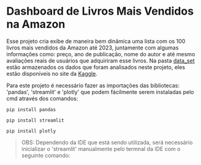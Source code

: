 # Dashboard de Livros Mais Vendidos na Amazon

Esse projeto cria exibe de maneira bem dinâmica uma lista com os 100 livros mais vendidos da Amazon até 2023, juntamente com algumas informações como: preço, ano de publicação, nome do autor e até mesmo avaliações reais de usuários que adquiriram esse livros.
Na pasta [data_set](./data_set/) estão armazenados os dados que foram analisados neste projeto, eles estão disponíveis no site da [Kaggle](https://www.kaggle.com/datasets/anshtanwar/top-200-trending-books-with-reviews).

Para este projeto é necessário fazer as importações das bibliotecas: 'pandas', 'streamlit' e 'plotly' que podem fácilmente serem instaladas pelo cmd através dos comandos:

```terminal
pip install pandas
```

```terminal
pip install streamlit
```

```terminal
pip install plotly
```

>OBS: Dependendo da IDE que está sendo utilizada, será necessário inicializar o 'streamlit' manualmente pelo termnal da IDE com o seguinte comando:
```terminal

```
